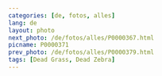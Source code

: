 ```yaml
---
categories: [de, fotos, alles]
lang: de
layout: photo
next_photo: /de/fotos/alles/P0000367.html
picname: P0000371
prev_photo: /de/fotos/alles/P0000379.html
tags: [Dead Grass, Dead Zebra]
---
```

